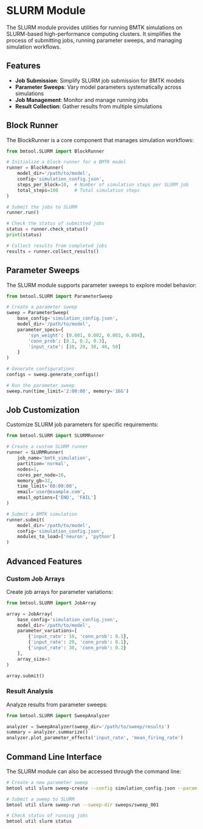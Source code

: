 # SLURM Module

The SLURM module provides utilities for running BMTK simulations on SLURM-based high-performance computing clusters. It simplifies the process of submitting jobs, running parameter sweeps, and managing simulation workflows.

## Features

- **Job Submission**: Simplify SLURM job submission for BMTK models
- **Parameter Sweeps**: Vary model parameters systematically across simulations
- **Job Management**: Monitor and manage running jobs
- **Result Collection**: Gather results from multiple simulations

## Block Runner

The BlockRunner is a core component that manages simulation workflows:

```python
from bmtool.SLURM import BlockRunner

# Initialize a block runner for a BMTK model
runner = BlockRunner(
    model_dir='/path/to/model',
    config='simulation_config.json',
    steps_per_block=10,  # Number of simulation steps per SLURM job
    total_steps=100      # Total simulation steps
)

# Submit the jobs to SLURM
runner.run()

# Check the status of submitted jobs
status = runner.check_status()
print(status)

# Collect results from completed jobs
results = runner.collect_results()
```

## Parameter Sweeps

The SLURM module supports parameter sweeps to explore model behavior:

```python
from bmtool.SLURM import ParameterSweep

# Create a parameter sweep
sweep = ParameterSweep(
    base_config='simulation_config.json',
    model_dir='/path/to/model',
    parameter_specs={
        'syn_weight': [0.001, 0.002, 0.003, 0.004],
        'conn_prob': [0.1, 0.2, 0.3],
        'input_rate': [10, 20, 30, 40, 50]
    }
)

# Generate configurations
configs = sweep.generate_configs()

# Run the parameter sweep
sweep.run(time_limit='2:00:00', memory='16G')
```

## Job Customization

Customize SLURM job parameters for specific requirements:

```python
from bmtool.SLURM import SLURMRunner

# Create a custom SLURM runner
runner = SLURMRunner(
    job_name='bmtk_simulation',
    partition='normal',
    nodes=1,
    cores_per_node=16,
    memory_gb=32,
    time_limit='08:00:00',
    email='user@example.com',
    email_options=['END', 'FAIL']
)

# Submit a BMTK simulation
runner.submit(
    model_dir='/path/to/model',
    config='simulation_config.json',
    modules_to_load=['neuron', 'python']
)
```

## Advanced Features

### Custom Job Arrays

Create job arrays for parameter variations:

```python
from bmtool.SLURM import JobArray

array = JobArray(
    base_config='simulation_config.json',
    model_dir='/path/to/model',
    parameter_variations=[
        {'input_rate': 10, 'conn_prob': 0.1},
        {'input_rate': 20, 'conn_prob': 0.1},
        {'input_rate': 30, 'conn_prob': 0.2}
    ],
    array_size=3
)

array.submit()
```

### Result Analysis

Analyze results from parameter sweeps:

```python
from bmtool.SLURM import SweepAnalyzer

analyzer = SweepAnalyzer(sweep_dir='/path/to/sweep/results')
summary = analyzer.summarize()
analyzer.plot_parameter_effects('input_rate', 'mean_firing_rate')
```

## Command Line Interface

The SLURM module can also be accessed through the command line:

```bash
# Create a new parameter sweep
bmtool util slurm sweep-create --config simulation_config.json --param syn_weight 0.001 0.002 0.003

# Submit a sweep to SLURM
bmtool util slurm sweep-run --sweep-dir sweeps/sweep_001

# Check status of running jobs
bmtool util slurm status
``` 